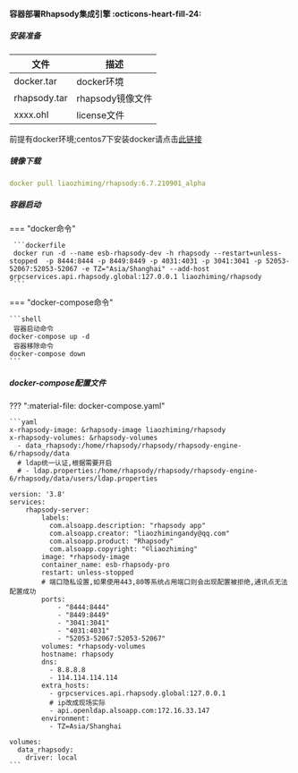 #### 容器部署Rhapsody集成引擎 :octicons-heart-fill-24:

##### 安装准备

| 文件         | 描述             |
| ------------ | ---------------- |
| docker.tar   | docker环境       |
| rhapsody.tar | rhapsody镜像文件 |
| xxxx.ohl     | license文件      |

前提有docker环境;centos7下安装docker请点击[此链接](https://docs.docker.com/engine/install/centos/)

##### 镜像下载

   ```yaml
   docker pull liaozhiming/rhapsody:6.7.210901_alpha
   ```

##### 容器启动

=== "docker命令"

     ```dockerfile
     docker run -d --name esb-rhapsody-dev -h rhapsody --restart=unless-stopped  -p 8444:8444 -p 8449:8449 -p 4031:4031 -p 3041:3041 -p 52053-52067:52053-52067 -e TZ="Asia/Shanghai" --add-host grpcservices.api.rhapsody.global:127.0.0.1 liaozhiming/rhapsody
     ```

=== "docker-compose命令"

    ```shell
     容器启动命令
    docker-compose up -d
     容器移除命令
    docker-compose down
    ```



##### docker-compose配置文件

??? ":material-file: docker-compose.yaml"

    ```yaml
    x-rhapsody-image: &rhapsody-image liaozhiming/rhapsody
    x-rhapsody-volumes: &rhapsody-volumes
      - data_rhapsody:/home/rhapsody/rhapsody/rhapsody-engine-6/rhapsody/data
      # ldap统一认证,根据需要开启
      # - ldap.properties:/home/rhapsody/rhapsody/rhapsody-engine-6/rhapsody/data/users/ldap.properties
      
    version: '3.8'
    services:
        rhapsody-server:
            labels:
              com.alsoapp.description: "rhapsody app"
              com.alsoapp.creator: "liaozhimingandy@qq.com"
              com.alsoapp.product: "Rhapsody"
              com.alsoapp.copyright: "©liaozhiming"   
            image: *rhapsody-image
            container_name: esb-rhapsody-pro
            restart: unless-stopped
            # 端口隐私设置,如果使用443,80等系统占用端口则会出现配置被拒绝,通讯点无法配置成功
            ports:
                - "8444:8444"
                - "8449:8449"
                - "3041:3041"
                - "4031:4031"
                - "52053-52067:52053-52067"
            volumes: *rhapsody-volumes
            hostname: rhapsody
            dns:
              - 8.8.8.8
              - 114.114.114.114
            extra_hosts:
              - grpcservices.api.rhapsody.global:127.0.0.1
              # ip改成现场实际
              - api.openldap.alsoapp.com:172.16.33.147
            environment:
              - TZ=Asia/Shanghai
    
    volumes:
      data_rhapsody:
        driver: local
    ```







